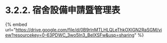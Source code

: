 # 3.2.2. 宿舍設備申請暨管理表

{% embed url="https://drive.google.com/file/d/0B9rlnMTLHLQLeThkOXlGN2RaSGM/view?resourcekey=0-63PDWC_3wo5In3_BelXSFw&usp=sharing" %}
